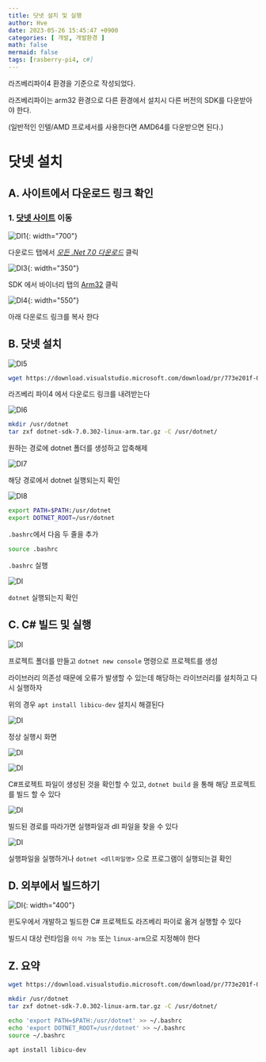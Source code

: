 ```yaml
---
title: 닷넷 설치 및 실행
author: Hve
date: 2023-05-26 15:45:47 +0900
categories: [ 개발, 개발환경 ]
math: false
mermaid: false
tags: [rasberry-pi4, c#]
---
```


라즈베리파이4 환경을 기준으로 작성되었다.

라즈베리파이는 arm32 환경으로 다른 환경에서 설치시 다른 버전의 SDK를 다운받아야 한다.

(일반적인 인텔/AMD 프로세서를 사용한다면 AMD64를 다운받으면 된다.)

# 닷넷 설치

## A. 사이트에서 다운로드 링크 확인

### 1. [닷넷 사이트](https://dotnet.microsoft.com/) 이동

![DI1](/assets/img/raspi/dotnetinstall/di1.png){: width="700"}

다운로드 탭에서 *<U>모든 .Net 7.0 다운로드</U>* 클릭

![DI3](/assets/img/raspi/dotnetinstall/di3.png){: width="350"}

SDK 에서 바이너리 탭의 <U>Arm32</U> 클릭

![DI4](/assets/img/raspi/dotnetinstall/di4.png){: width="550"}

아래 다운로드 링크를 복사 한다

## B. 닷넷 설치

![DI5](/assets/img/raspi/dotnetinstall/di5.png)

```bash
wget https://download.visualstudio.microsoft.com/download/pr/773e201f-00f3-4de2-beb7-698d9c72f4b7/4c1de128cb18198e1b9bf30902c665bc/dotnet-sdk-7.0.302-linux-arm.tar.gz
```

라즈베리 파이4 에서 다운로드 링크를 내려받는다

![DI6](/assets/img/raspi/dotnetinstall/di6.png)

```bash
mkdir /usr/dotnet
tar zxf dotnet-sdk-7.0.302-linux-arm.tar.gz -C /usr/dotnet/
```

원하는 경로에 dotnet 폴더를 생성하고 압축해제

![DI7](/assets/img/raspi/dotnetinstall/di7.png)

해당 경로에서 dotnet 실행되는지 확인

![DI8](/assets/img/raspi/dotnetinstall/di8.png)

```bash
export PATH=$PATH:/usr/dotnet
export DOTNET_ROOT=/usr/dotnet
```

`.bashrc`에서 다음 두 줄을 추가

```bash
source .bashrc
```

`.bashrc` 실행


![DI](/assets/img/raspi/dotnetinstall/di9.png)

`dotnet` 실행되는지 확인

## C. C# 빌드 및 실행

![DI](/assets/img/raspi/dotnetinstall/di10.png)

프로젝트 폴더를 만들고 `dotnet new console` 명령으로 프로젝트를 생성

라이브러리 의존성 때문에 오류가 발생할 수 있는데 해당하는 라이브러리를 설치하고 다시 실행하자

위의 경우 `apt install libicu-dev` 설치시 해결된다

![DI](/assets/img/raspi/dotnetinstall/di11.png)

정상 실행시 화면

![DI](/assets/img/raspi/dotnetinstall/di12.png)

![DI](/assets/img/raspi/dotnetinstall/di13.png)

C#프로젝트 파일이 생성된 것을 확인할 수 있고, `dotnet build` 을 통해 해당 프로젝트를 빌드 할 수 있다

![DI](/assets/img/raspi/dotnetinstall/di14.png)

빌드된 경로를 따라가면 실행파일과 dll 파일을 찾을 수 있다

![DI](/assets/img/raspi/dotnetinstall/di15.png)

실행파일을 실행하거나 `dotnet <dll파일명>` 으로 프로그램이 실행되는걸 확인

## D. 외부에서 빌드하기

![DI](/assets/img/raspi/dotnetinstall/di16.png){: width="400"}

윈도우에서 개발하고 빌드한 C# 프로젝트도 라즈베리 파이로 옮겨 실행할 수 있다

빌드시 대상 런타임을 `이식 가능` 또는 `linux-arm`으로 지정해야 한다

## Z. 요약

```bash
wget https://download.visualstudio.microsoft.com/download/pr/773e201f-00f3-4de2-beb7-698d9c72f4b7/4c1de128cb18198e1b9bf30902c665bc/dotnet-sdk-7.0.302-linux-arm.tar.gz

mkdir /usr/dotnet
tar zxf dotnet-sdk-7.0.302-linux-arm.tar.gz -C /usr/dotnet/

echo 'export PATH=$PATH:/usr/dotnet' >> ~/.bashrc
echo 'export DOTNET_ROOT=/usr/dotnet' >> ~/.bashrc
source ~/.bashrc

apt install libicu-dev
```
